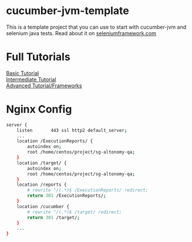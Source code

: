 cucumber-jvm-template
=====================

This is a template project that you can use to start with cucumber-jvm and selenium java tests. Read about it on [seleniumframework.com](http://www.seleniumframework.com/cucumber-jvm-3/cucumber-jvm-and-selenium/)

# Full Tutorials

[Basic Tutorial](http://www.seleniumframework.com/cucumber-jvm-3/cucumber-jvm-and-selenium/)  
[Intermediate Tutorial](http://www.seleniumframework.com/cucumber-jvm-3/parameterize-browser/)  
[Advanced Tutorial/Frameworks](http://www.seleniumframework.com/cucumber-jvm-3/what-are-frameworks/)


# Nginx Config
```sh
server {
    listen       443 ssl http2 default_server;
    ...
    location /ExecutionReports/ {
        autoindex on;
        root /home/centos/project/sg-altonomy-qa;
    }
    location /target/ {
        autoindex on;
        root /home/centos/project/sg-altonomy-qa;
    }
    location /reports {
        # rewrite ^/(.*)$ /ExecutionReports/ redirect;
        return 301 /ExecutionReports/;
    }
    location /cucumber {
        # rewrite ^/(.*)$ /target/ redirect;
        return 301 /target/;
    }
    ...
}
```